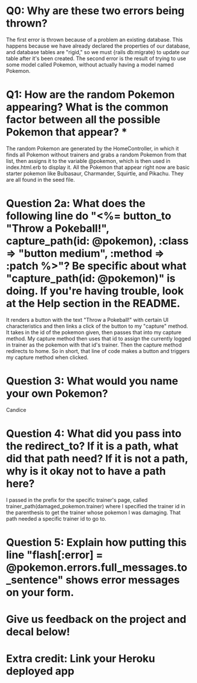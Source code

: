 # Q0: Why are these two errors being thrown?
The first error is thrown because of a problem an existing database. This happens because we have already declared the properties of our database, and database tables are "rigid," so we must {rails db:migrate} to update our table after it's been created. 
The second error is the result of trying to use some model called Pokemon, without actually having a model named Pokemon.

# Q1: How are the random Pokemon appearing? What is the common factor between all the possible Pokemon that appear? *
The random Pokemon are generated by the HomeController, in which it finds all Pokemon without trainers and grabs a random Pokemon from that list, then assigns it to the variable @pokemon, which is then used in index.html.erb to display it. All the Pokemon that appear right now are basic starter pokemon like Bulbasaur, Charmander, Squirtle, and Pikachu. They are all found in the seed file.

# Question 2a: What does the following line do "<%= button_to "Throw a Pokeball!", capture_path(id: @pokemon), :class => "button medium", :method => :patch %>"? Be specific about what "capture_path(id: @pokemon)" is doing. If you're having trouble, look at the Help section in the README.
It renders a button with the text "Throw a Pokeball!" with certain UI characteristics and then links a click of the button to my "capture" method. It takes in the id of the pokemon given, then passes that into my capture method. My capture method then uses that id to assign the currently logged in trainer as the pokemon with that id's trainer. Then the capture method redirects to home. So in short, that line of code makes a button and triggers my capture method when clicked.

# Question 3: What would you name your own Pokemon?
Candice

# Question 4: What did you pass into the redirect_to? If it is a path, what did that path need? If it is not a path, why is it okay not to have a path here?
I passed in the prefix for the specific trainer's page, called trainer_path(damaged_pokemon.trainer) where I specified the trainer id in the parenthesis to get the trainer whose pokemon I was damaging. That path needed a specific trainer id to go to.

# Question 5: Explain how putting this line "flash[:error] = @pokemon.errors.full_messages.to_sentence" shows error messages on your form.

# Give us feedback on the project and decal below!

# Extra credit: Link your Heroku deployed app
